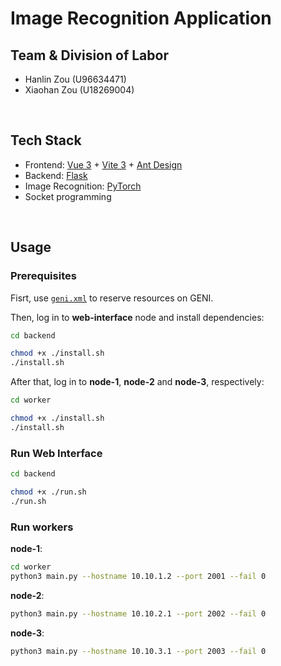 # Image Recognition Application

## Team & Division of Labor

- Hanlin Zou (U96634471)
- Xiaohan Zou (U18269004)


&nbsp;

## Tech Stack

- Frontend: [Vue 3](https://vuejs.org/) + [Vite 3](https://vitejs.dev/) + [Ant Design](https://antdv.com/)
- Backend: [Flask](https://flask.palletsprojects.com/)
- Image Recognition: [PyTorch](https://pytorch.org/)
- Socket programming


&nbsp;

## Usage

### Prerequisites

Fisrt, use [`geni.xml`](geni.xml) to reserve resources on GENI.

Then, log in to **web-interface** node and install dependencies:

```bash
cd backend

chmod +x ./install.sh
./install.sh
```

After that, log in to **node-1**, **node-2** and **node-3**, respectively:

```bash
cd worker

chmod +x ./install.sh
./install.sh
```


### Run Web Interface

```bash
cd backend

chmod +x ./run.sh
./run.sh
```


### Run workers

**node-1**:

```bash
cd worker
python3 main.py --hostname 10.10.1.2 --port 2001 --fail 0
```

**node-2**:

```bash
python3 main.py --hostname 10.10.2.1 --port 2002 --fail 0
```

**node-3**:

```bash
python3 main.py --hostname 10.10.3.1 --port 2003 --fail 0
```
